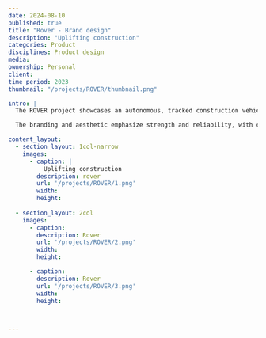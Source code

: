 ```yaml
---
date: 2024-08-10
published: true
title: "Rover - Brand design"
description: "Uplifting construction"
categories: Product
disciplines: Product design
media:
ownership: Personal
client:
time_period: 2023
thumbnail: "/projects/ROVER/thumbnail.png"

intro: |
  The ROVER project showcases an autonomous, tracked construction vehicle designed to streamline material handling on construction sites. With its robust build and advanced navigation capabilities, ROVER provides a reliable, hands-free solution for transporting heavy loads in rugged terrains.

  The branding and aesthetic emphasize strength and reliability, with clean lines and a high-contrast color scheme that ensures visibility on-site. The "Uplifting Construction" tagline speaks to ROVER's mission of transforming the construction industry through innovation and automation.

content_layout:
  - section_layout: 1col-narrow
    images:
      - caption: |
          Uplifting construction
        description: rover
        url: '/projects/ROVER/1.png'
        width:
        height:
        
  - section_layout: 2col
    images:
      - caption:
        description: Rover
        url: '/projects/ROVER/2.png'
        width:
        height:

      - caption:
        description: Rover
        url: '/projects/ROVER/3.png'
        width:
        height:



---
```

